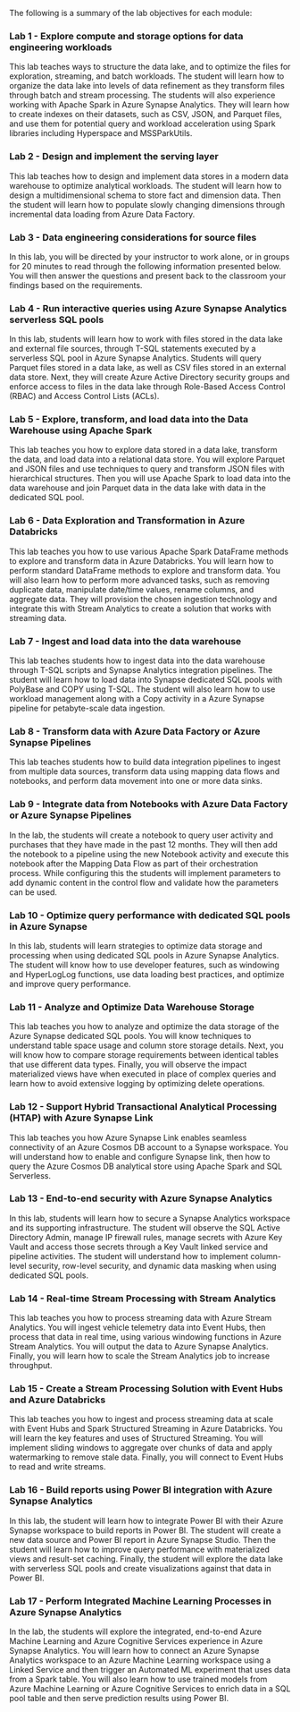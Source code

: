 The following is a summary of the lab objectives for each module:

### Lab 1 - Explore compute and storage options for data engineering workloads

This lab teaches ways to structure the data lake, and to optimize the files for exploration, streaming, and batch workloads. The student will learn how to organize the data lake into levels of data refinement as they transform files through batch and stream processing. The students will also experience working with Apache Spark in Azure Synapse Analytics.  They will learn how to create indexes on their datasets, such as CSV, JSON, and Parquet files, and use them for potential query and workload acceleration using Spark libraries including Hyperspace and MSSParkUtils.

### Lab 2 - Design and implement the serving layer

This lab teaches how to design and implement data stores in a modern data warehouse to optimize analytical workloads. The student will learn how to design a multidimensional schema to store fact and dimension data. Then the student will learn how to populate slowly changing dimensions through incremental data loading from Azure Data Factory.

### Lab 3 - Data engineering considerations for source files

In this lab, you will be directed by your instructor to work alone, or in groups for 20 minutes to read through the following information presented below. You will then answer the questions and present back to the classroom your findings based on the requirements.

### Lab 4 - Run interactive queries using Azure Synapse Analytics serverless SQL pools

In this lab, students will learn how to work with files stored in the data lake and external file sources, through T-SQL statements executed by a serverless SQL pool in Azure Synapse Analytics. Students will query Parquet files stored in a data lake, as well as CSV files stored in an external data store. Next, they will create Azure Active Directory security groups and enforce access to files in the data lake through Role-Based Access Control (RBAC) and Access Control Lists (ACLs).

### Lab 5 - Explore, transform, and load data into the Data Warehouse using Apache Spark

This lab teaches you how to explore data stored in a data lake, transform the data, and load data into a relational data store. You will explore Parquet and JSON files and use techniques to query and transform JSON files with hierarchical structures. Then you will use Apache Spark to load data into the data warehouse and join Parquet data in the data lake with data in the dedicated SQL pool.

### Lab 6 - Data Exploration and Transformation in Azure Databricks

This lab teaches you how to use various Apache Spark DataFrame methods to explore and transform data in Azure Databricks. You will learn how to perform standard DataFrame methods to explore and transform data. You will also learn how to perform more advanced tasks, such as removing duplicate data, manipulate date/time values, rename columns, and aggregate data. They will provision the chosen ingestion technology and integrate this with Stream Analytics to create a solution that works with streaming data.

### Lab 7 - Ingest and load data into the data warehouse

This lab teaches students how to ingest data into the data warehouse through T-SQL scripts and Synapse Analytics integration pipelines. The student will learn how to load data into Synapse dedicated SQL pools with PolyBase and COPY using T-SQL. The student will also learn how to use workload management along with a Copy activity in a Azure Synapse pipeline for petabyte-scale data ingestion.

### Lab 8 - Transform data with Azure Data Factory or Azure Synapse Pipelines

This lab teaches students how to build data integration pipelines to ingest from multiple data sources, transform data using mapping data flows and notebooks, and perform data movement into one or more data sinks.

### Lab 9 - Integrate data from Notebooks with Azure Data Factory or Azure Synapse Pipelines

In the lab, the students will create a notebook to query user activity and purchases that they have made in the past 12 months. They will then add the notebook to a pipeline using the new Notebook activity and execute this notebook after the Mapping Data Flow as part of their orchestration process. While configuring this the students will implement parameters to add dynamic content in the control flow and validate how the parameters can be used.

### Lab 10 - Optimize query performance with dedicated SQL pools in Azure Synapse

In this lab, students will learn strategies to optimize data storage and processing when using dedicated SQL pools in Azure Synapse Analytics. The student will know how to use developer features, such as windowing and HyperLogLog functions, use data loading best practices, and optimize and improve query performance.

### Lab 11 - Analyze and Optimize Data Warehouse Storage

This lab teaches you how to analyze and optimize the data storage of the Azure Synapse dedicated SQL pools. You will know techniques to understand table space usage and column store storage details. Next, you will know how to compare storage requirements between identical tables that use different data types. Finally, you will observe the impact materialized views have when executed in place of complex queries and learn how to avoid extensive logging by optimizing delete operations.

### Lab 12 - Support Hybrid Transactional Analytical Processing (HTAP) with Azure Synapse Link

This lab teaches you how Azure Synapse Link enables seamless connectivity of an Azure Cosmos DB account to a Synapse workspace. You will understand how to enable and configure Synapse link, then how to query the Azure Cosmos DB analytical store using Apache Spark and SQL Serverless.

### Lab 13 - End-to-end security with Azure Synapse Analytics

In this lab, students will learn how to secure a Synapse Analytics workspace and its supporting infrastructure. The student will observe the SQL Active Directory Admin, manage IP firewall rules, manage secrets with Azure Key Vault and access those secrets through a Key Vault linked service and pipeline activities. The student will understand how to implement column-level security, row-level security, and dynamic data masking when using dedicated SQL pools.

### Lab 14 - Real-time Stream Processing with Stream Analytics

This lab teaches you how to process streaming data with Azure Stream Analytics. You will ingest vehicle telemetry data into Event Hubs, then process that data in real time, using various windowing functions in Azure Stream Analytics. You will output the data to Azure Synapse Analytics. Finally, you will learn how to scale the Stream Analytics job to increase throughput.

### Lab 15 - Create a Stream Processing Solution with Event Hubs and Azure Databricks

This lab teaches you how to ingest and process streaming data at scale with Event Hubs and Spark Structured Streaming in Azure Databricks. You will learn the key features and uses of Structured Streaming. You will implement sliding windows to aggregate over chunks of data and apply watermarking to remove stale data. Finally, you will connect to Event Hubs to read and write streams.

### Lab 16 - Build reports using Power BI integration with Azure Synapse Analytics

In this lab, the student will learn how to integrate Power BI with their Azure Synapse workspace to build reports in Power BI. The student will create a new data source and Power BI report in Azure Synapse Studio. Then the student will learn how to improve query performance with materialized views and result-set caching. Finally, the student will explore the data lake with serverless SQL pools and create visualizations against that data in Power BI.

### Lab 17 - Perform Integrated Machine Learning Processes in Azure Synapse Analytics

In the lab, the students will explore the integrated, end-to-end Azure Machine Learning and Azure Cognitive Services experience in Azure Synapse Analytics. You will learn how to connect an Azure Synapse Analytics workspace to an Azure Machine Learning workspace using a Linked Service and then trigger an Automated ML experiment that uses data from a Spark table. You will also learn how to use trained models from Azure Machine Learning or Azure Cognitive Services to enrich data in a SQL pool table and then serve prediction results using Power BI.
